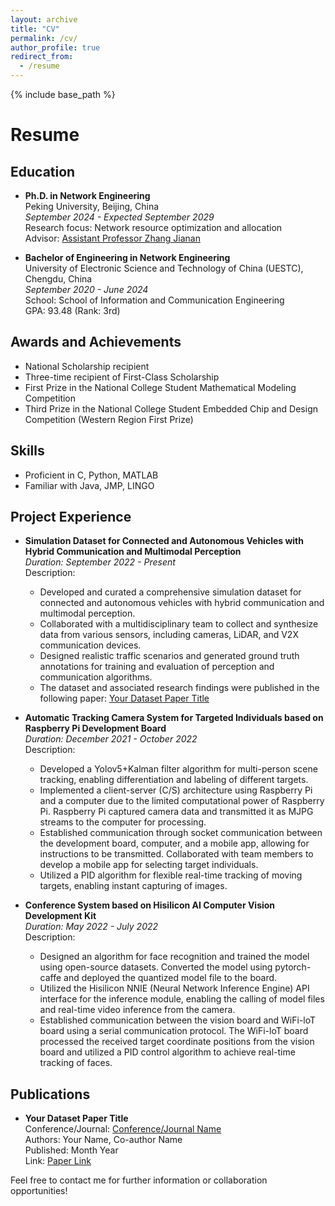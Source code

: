 ```yaml
---
layout: archive
title: "CV"
permalink: /cv/
author_profile: true
redirect_from:
  - /resume
---
```


{% include base_path %}

# Resume

## Education

- **Ph.D. in Network Engineering**\
  Peking University, Beijing, China\
  *September 2024 - Expected September 2029*\
  Research focus: Network resource optimization and allocation\
  Advisor: [Assistant Professor Zhang Jianan](https://jianan-z.github.io)

- **Bachelor of Engineering in Network Engineering**\
  University of Electronic Science and Technology of China (UESTC), Chengdu, China\
  *September 2020 - June 2024*\
  School: School of Information and Communication Engineering\
  GPA: 93.48 (Rank: 3rd)

## Awards and Achievements

- National Scholarship recipient
- Three-time recipient of First-Class Scholarship
- First Prize in the National College Student Mathematical Modeling Competition
- Third Prize in the National College Student Embedded Chip and Design Competition (Western Region First Prize)

## Skills

- Proficient in C, Python, MATLAB
- Familiar with Java, JMP, LINGO

## Project Experience

- **Simulation Dataset for Connected and Autonomous Vehicles with Hybrid Communication and Multimodal Perception**\
  *Duration: September 2022 - Present*\
  Description:
  - Developed and curated a comprehensive simulation dataset for connected and autonomous vehicles with hybrid communication and multimodal perception.
  - Collaborated with a multidisciplinary team to collect and synthesize data from various sensors, including cameras, LiDAR, and V2X communication devices.
  - Designed realistic traffic scenarios and generated ground truth annotations for training and evaluation of perception and communication algorithms.
  - The dataset and associated research findings were published in the following paper: [Your Dataset Paper Title](https://arxiv.org/abs/2306.14125)

- **Automatic Tracking Camera System for Targeted Individuals based on Raspberry Pi Development Board**\
  *Duration: December 2021 - October 2022*\
  Description:
  - Developed a Yolov5+Kalman filter algorithm for multi-person scene tracking, enabling differentiation and labeling of different targets.
  - Implemented a client-server (C/S) architecture using Raspberry Pi and a computer due to the limited computational power of Raspberry Pi. Raspberry Pi captured camera data and transmitted it as MJPG streams to the computer for processing.
  - Established communication through socket communication between the development board, computer, and a mobile app, allowing for instructions to be transmitted. Collaborated with team members to develop a mobile app for selecting target individuals.
  - Utilized a PID algorithm for flexible real-time tracking of moving targets, enabling instant capturing of images.

- **Conference System based on Hisilicon AI Computer Vision Development Kit**\
  *Duration: May 2022 - July 2022*\
  Description:
  - Designed an algorithm for face recognition and trained the model using open-source datasets. Converted the model using pytorch-caffe and deployed the quantized model file to the board.
  - Utilized the Hisilicon NNIE (Neural Network Inference Engine) API interface for the inference module, enabling the calling of model files and real-time video inference from the camera.
  - Established communication between the vision board and WiFi-loT board using a serial communication protocol. The WiFi-loT board processed the received target coordinate positions from the vision board and utilized a PID control algorithm to achieve real-time tracking of faces.

## Publications

- **Your Dataset Paper Title**\
  Conference/Journal: [Conference/Journal Name](https://arxiv.org/abs/2306.14125)\
  Authors: Your Name, Co-author Name\
  Published: Month Year\
  Link: [Paper Link](https://arxiv.org/abs/2306.14125)

Feel free to contact me for further information or collaboration opportunities!
